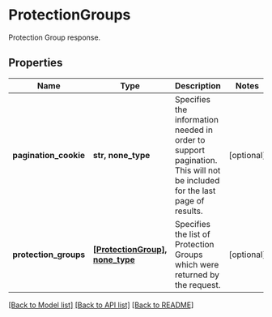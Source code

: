 # ProtectionGroups

Protection Group  response.

## Properties
Name | Type | Description | Notes
------------ | ------------- | ------------- | -------------
**pagination_cookie** | **str, none_type** | Specifies the information needed in order to support pagination. This will not be included for the last page of results. | [optional] 
**protection_groups** | [**[ProtectionGroup], none_type**](ProtectionGroup.md) | Specifies the list of Protection Groups which were returned by the request. | [optional] 

[[Back to Model list]](../README.md#documentation-for-models) [[Back to API list]](../README.md#documentation-for-api-endpoints) [[Back to README]](../README.md)


